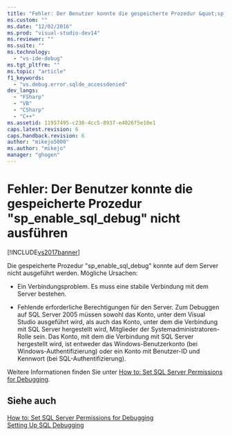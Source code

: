 ```yaml
---
title: "Fehler: Der Benutzer konnte die gespeicherte Prozedur &quot;sp_enable_sql_debug&quot; nicht ausf&#252;hren | Microsoft Docs"
ms.custom: ""
ms.date: "12/02/2016"
ms.prod: "visual-studio-dev14"
ms.reviewer: ""
ms.suite: ""
ms.technology: 
  - "vs-ide-debug"
ms.tgt_pltfrm: ""
ms.topic: "article"
f1_keywords: 
  - "vs.debug.error.sqlde_accessdenied"
dev_langs: 
  - "FSharp"
  - "VB"
  - "CSharp"
  - "C++"
ms.assetid: 11957495-c238-4cc5-8937-e4026f5e10e1
caps.latest.revision: 6
caps.handback.revision: 6
author: "mikejo5000"
ms.author: "mikejo"
manager: "ghogen"
---
```

# Fehler: Der Benutzer konnte die gespeicherte Prozedur &quot;sp_enable_sql_debug&quot; nicht ausf&#252;hren
[!INCLUDE[vs2017banner](../code-quality/includes/vs2017banner.md)]

Die gespeicherte Prozedur "sp\_enable\_sql\_debug" konnte auf dem Server nicht ausgeführt werden.  Mögliche Ursachen:  
  
-   Ein Verbindungsproblem.  Es muss eine stabile Verbindung mit dem Server bestehen.  
  
-   Fehlende erforderliche Berechtigungen für den Server.  Zum Debuggen auf SQL Server 2005 müssen sowohl das Konto, unter dem Visual Studio ausgeführt wird, als auch das Konto, unter dem die Verbindung mit SQL Server hergestellt wird, Mitglieder der Systemadministratoren\-Rolle sein.  Das Konto, mit dem die Verbindung mit SQL Server hergestellt wird, ist entweder das Windows\-Benutzerkonto \(bei Windows\-Authentifizierung\) oder ein Konto mit Benutzer\-ID und Kennwort \(bei SQL\-Authentifizierung\).  
  
 Weitere Informationen finden Sie unter [How to: Set SQL Server Permissions for Debugging](http://msdn.microsoft.com/de-de/84e088d0-0409-41d4-841b-f5d4b0fda414).  
  
## Siehe auch  
 [How to: Set SQL Server Permissions for Debugging](http://msdn.microsoft.com/de-de/84e088d0-0409-41d4-841b-f5d4b0fda414)   
 [Setting Up SQL Debugging](http://msdn.microsoft.com/de-de/3db09e68-edcc-42de-9c22-4e97cfd55ab3)